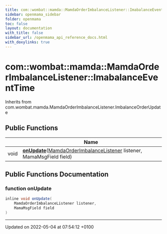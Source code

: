 ```yaml
---
title: com::wombat::mamda::MamdaOrderImbalanceListener::ImabalanceEventTime
sidebar: openmama_sidebar
folder: openmama
toc: false
layout: documentation
with_title: false
sidebar_url: /openmama_api_reference_docs.html
with_doxylinks: true
---
```


# com::wombat::mamda::MamdaOrderImbalanceListener::ImabalanceEventTime





Inherits from com.wombat.mamda.MamdaOrderImbalanceListener.ImbalanceOrderUpdate

## Public Functions

|                | Name           |
| -------------- | -------------- |
| void | **[onUpdate](classcom_1_1wombat_1_1mamda_1_1MamdaOrderImbalanceListener_1_1ImabalanceEventTime.html#function-onupdate)**([MamdaOrderImbalanceListener](classcom_1_1wombat_1_1mamda_1_1MamdaOrderImbalanceListener.html) listener, MamaMsgField field) |

## Public Functions Documentation

### function onUpdate

```java
inline void onUpdate(
    MamdaOrderImbalanceListener listener,
    MamaMsgField field
)
```


-------------------------------

Updated on 2022-05-04 at 07:54:12 +0100